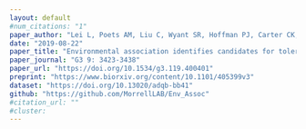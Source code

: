 ```yaml
---
layout: default
#num_citations: "1"
paper_author: "Lei L, Poets AM, Liu C, Wyant SR, Hoffman PJ, Carter CK, Shaw BG, Li X, Muehlbauer GJ, Katagiri F, Morrell PL"
date: "2019-08-22"
paper_title: "Environmental association identifies candidates for tolerance to low temperature and drought"
paper_journal: "G3 9: 3423-3438"
paper_url: "https://doi.org/10.1534/g3.119.400401"
preprint: "https://www.biorxiv.org/content/10.1101/405399v3"
dataset: "https://doi.org/10.13020/adqb-bb41"
github: "https://github.com/MorrellLAB/Env_Assoc"
#citation_url: ""
#cluster:
---
```


